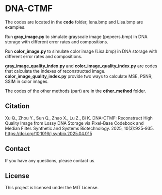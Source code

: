 # DNA-CTMF

The codes are located in the **code** folder, lena.bmp and Lisa.bmp are examples.

Run **gray_image.py** to simulate grayscale image (pepeers.bmp) in DNA storage with different error rates and compositions. 

Run **color_image.py** to simulate color image (Lisa.bmp) in DNA storage with different error rates and compositions.

**gray_image_quality_index.py** and **color_image_quality_index.py** are codes that calculate the indexes of reconstructed image. **color_image_quality_index.py**  provide two ways to calculate MSE, PSNR, SSIM in color images.

The codes of the other methods (part) are in the **other_method** folder.

## Citation
Xu Q., Zhou Y., Sun Q., Zhao X., Lu Z., Bi K. DNA-CTMF: Reconstruct High Quality Image from Lossy DNA Storage via Pixel-Base Codebook and Median Filter. Synthetic and Systems Biotechnology. 2025, 10(3):925-935. https://doi.org/10.1016/j.synbio.2025.04.015

## Contact
If you have any questions, please contact us.

## License
This project is licensed under the MIT License.
